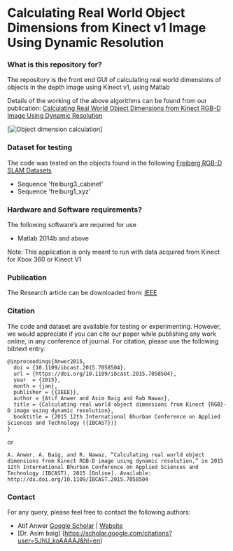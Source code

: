 # Calculating Real World Object Dimensions from Kinect v1 Image Using Dynamic Resolution #

### What is this repository for? ###
The repository is the front end GUI of calculating real world dimensions of objects in the depth image using Kinect v1, using Matlab

Details of the working of the above algorithms can be found from our publication:
[Calculating Real World Object Dimensions from Kinect RGB-D Image Using Dynamic Resolution](https://doi.org/10.1109/IBCAST.2015.7058504)

[![Object dimension calculation](https://i.imgur.com/AZHszbq.png)]

### Dataset for testing ###

The code was tested on the objects found in the following [Freiberg RGB-D SLAM Datasets](https://vision.in.tum.de/data/datasets/rgbd-dataset/download) 
* Sequence 'freiburg3_cabinet'
* Sequence 'freiburg1_xyz'

### Hardware and Software requirements? ###

The following software’s are required for use
* Matlab 2014b and above

Note: This application is only meant to run with data acquired from Kinect for Xbox 360 or Kinect V1

### Publication ###

The Research article can be downloaded from: [IEEE](https://doi.org/10.1109/IBCAST.2015.7058504)

### Citation ###

The code and dataset are available for testing or experimenting. However, we would appreciate if you can cite our paper while publishing any work online, in any conference of journal. 
For citation, please use the following bibtext entry:
```
@inproceedings{Anwer2015,
  doi = {10.1109/ibcast.2015.7058504},
  url = {https://doi.org/10.1109/ibcast.2015.7058504},
  year  = {2015},
  month = {jan},
  publisher = {{IEEE}},
  author = {Atif Anwer and Asim Baig and Rab Nawaz},
  title = {Calculating real world object dimensions from Kinect {RGB}-D image using dynamic resolution},
  booktitle = {2015 12th International Bhurban Conference on Applied Sciences and Technology ({IBCAST})}
}
```
or 
```
A. Anwer, A. Baig, and R. Nawaz, “Calculating real world object dimensions from Kinect RGB-D image using dynamic resolution,” in 2015 12th International Bhurban Conference on Applied Sciences and Technology (IBCAST), 2015 [Online]. Available: http://dx.doi.org/10.1109/IBCAST.2015.7058504
```
### Contact ###

For any query, please feel free to contact the following authors:

* Atif Anwer [Google Scholar](https://scholar.google.com/citations?user=qsP3e2kAAAAJ) | [Website](https://www.atifanwer.xyz)
* [Dr. Asim baig] (https://scholar.google.com/citations?user=5JhU_koAAAAJ&hl=en)
